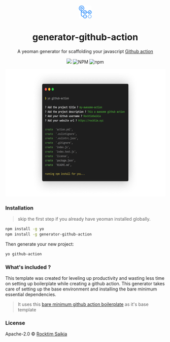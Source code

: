 <p align="center"><img src="https://github.com/rocktimsaikia/generator-github-action/blob/master/.github/logo.png?raw=true" height="40px"></p>

<h1 align="center"> generator-github-action</h1>

<p align="center">A yeoman generator for scaffolding your javascript <a href="https://github.com/features/actions">Github action</a></p>

<p align="center">
<img src="https://github.com/rocktimsaikia/generator-github-action/workflows/build/badge.svg"/>
<img alt="NPM" src="https://img.shields.io/npm/l/generator-github-action"/>
<img alt="npm" src="https://img.shields.io/npm/v/generator-github-action"/>
</p>

<p align="center"><a href="https://github.com/rocktimsaikia/generator-github-action"><img src="/.github/frame.png" height="400px"></a></p>


### Installation
> skip the first step if you already have yeoman installed globally.

```bash
npm install -g yo
npm install -g generator-github-action
```

Then generate your new project:

```bash
yo github-action
```

### What's included ?
This template was created for leveling up productivity and wasting less time on setting up boilerplate while creating a github action.
This generator takes care of setting up the base environment and installing the bare minimum essential dependencies.

> It uses this [bare minimum github action boilerplate][boilerplate] as it's base template


### License

Apache-2.0 © [Rocktim Saikia](https://rocktim.xyz)

[boilerplate]: https://github.com/RocktimSaikia/javascript-action-boilerplate
[vercel]: https://www.npmjs.com/package/@vercel/ncc
[zeit]: https://www.npmjs.com/package/@zeit/ncc
[npm-image]: https://badge.fury.io/js/generator-github-action.svg
[npm-url]: https://npmjs.org/package/generator-github-action
